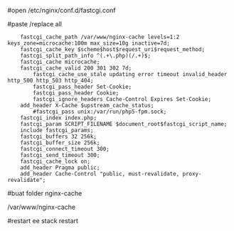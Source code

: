 #open 
/etc/nginx/conf.d/fastcgi.conf

#paste /replace all


		fastcgi_cache_path /var/www/nginx-cache levels=1:2 keys_zone=microcache:100m max_size=10g inactive=7d;
		fastcgi_cache_key $scheme$host$request_uri$request_method;
		fastcgi_split_path_info ^(.+\.php)(/.+)$;
		fastcgi_cache microcache;
  		fastcgi_cache_valid 200 301 302 7d;
         	fastcgi_cache_use_stale updating error timeout invalid_header http_500 http_503 http_404;
         	fastcgi_pass_header Set-Cookie;
           	fastcgi_pass_header Cookie;
         	fastcgi_ignore_headers Cache-Control Expires Set-Cookie;
		add_header X-Cache $upstream_cache_status;
          	#fastcgi_pass unix:/var/run/php5-fpm.sock;
		fastcgi_index index.php;
		fastcgi_param SCRIPT_FILENAME $document_root$fastcgi_script_name;
		include fastcgi_params;
		fastcgi_buffers 32 256k;
		fastcgi_buffer_size 256k;
		fastcgi_connect_timeout 300;
		fastcgi_send_timeout 300;
		fastcgi_cache_lock on;
		add_header Pragma public;
		add_header Cache-Control "public, must-revalidate, proxy-revalidate";
      		
      
#buat folder nginx-cache

/var/www/nginx-cache

#restart
ee stack restart
